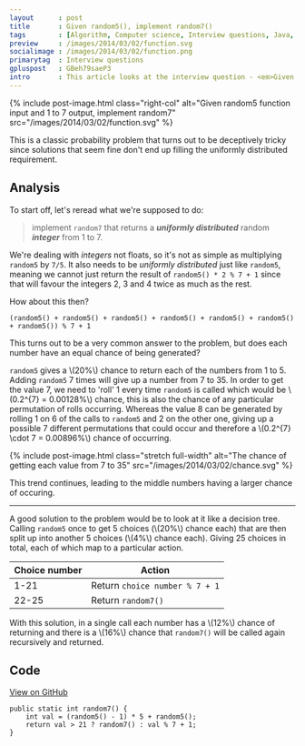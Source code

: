 ```yaml
---
layout      : post
title       : Given random5(), implement random7()
tags        : [Algorithm, Computer science, Interview questions, Java, Math]
preview     : /images/2014/03/02/function.svg
socialimage : /images/2014/03/02/function.png
primarytag  : Interview questions
gpluspost   : GBeh79saeP3
intro       : This article looks at the interview question - <em>Given the function <code>random5</code> that generates and returns a uniformly distributed random integer from 1 to 5, implement <code>random7</code> that returns a uniformly distributed random integer from 1 to 7.</em>
---
```


{% include post-image.html class="right-col" alt="Given random5 function input and 1 to 7 output, implement random7" src="/images/2014/03/02/function.svg" %}

This is a classic probability problem that turns out to be deceptively tricky since solutions that seem fine don't end up filling the uniformly distributed requirement.

## Analysis

To start off, let's reread what we're supposed to do:

> implement `random7` that returns a ***uniformly distributed*** random ***integer*** from 1 to 7.

We're dealing with *integers* not floats, so it's not as simple as multiplying `random5` by `7/5`. It also needs to be *uniformly distributed* just like `random5`, meaning we cannot just return the result of `random5() * 2 % 7 + 1` since that will favour the integers 2, 3 and 4 twice as much as the rest.

How about this then?

    (random5() + random5() + random5() + random5() + random5() + random5() + random5()) % 7 + 1

This turns out to be a very common answer to the problem, but does each number have an equal chance of being generated?

`random5` gives a \\(20\%\\) chance to return each of the numbers from 1 to 5. Adding `random5` 7 times will give up a number from 7 to 35. In order to get the value 7, we need to 'roll' 1 every time `random5` is called which would be \\(0.2^{7} = 0.00128\%\\) chance, this is also the chance of any particular permutation of rolls occurring. Whereas the value 8 can be generated by rolling 1 on 6 of the calls to `random5` and 2 on the other one, giving up a possible 7 different permutations that could occur and therefore a \\(0.2^{7} \cdot 7 = 0.00896\%\\) chance of occurring.

{% include post-image.html class="stretch full-width" alt="The chance of getting each value from 7 to 35" src="/images/2014/03/02/chance.svg" %}

This trend continues, leading to the middle numbers having a larger chance of occuring.

---

A good solution to the problem would be to look at it like a decision tree. Calling `random5` once to get 5 choices (\\(20\%\\) chance each) that are then split up into another 5 choices (\\(4\%\\) chance each). Giving 25 choices in total, each of which map to a particular action.

| Choice number | Action
|---------------|-------
| 1-21          | Return `choice number % 7 + 1`
| 22-25         | Return `random7()`

With this solution, in a single call each number has a \\(12\%\\) chance of returning and there is a \\(16\%\\) chance that `random7()` will be called again recursively and returned.



## Code

[View on GitHub][1]

<!--prettify lang=java-->
    public static int random7() {
        int val = (random5() - 1) * 5 + random5();
        return val > 21 ? random7() : val % 7 + 1;
    }



[1]: https://github.com/Tyriar/growing-with-the-web/tree/master/com/growingwiththeweb/algorithms/interviewQuestions/givenRandom5ImplementRandom7
